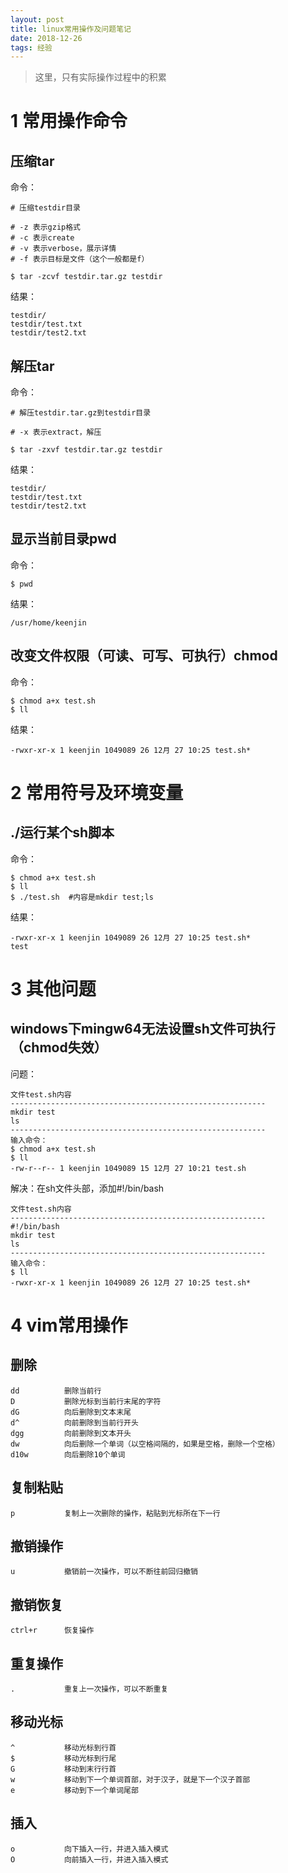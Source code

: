 ```yaml
---
layout: post
title: linux常用操作及问题笔记
date: 2018-12-26 
tags: 经验  
---
```

  
> 这里，只有实际操作过程中的积累

# 1 常用操作命令
## 压缩tar
命令：
```
# 压缩testdir目录

# -z 表示gzip格式
# -c 表示create
# -v 表示verbose，展示详情
# -f 表示目标是文件（这个一般都是f）

$ tar -zcvf testdir.tar.gz testdir
```
结果：
```
testdir/
testdir/test.txt
testdir/test2.txt
```
## 解压tar
命令：
```
# 解压testdir.tar.gz到testdir目录

# -x 表示extract，解压

$ tar -zxvf testdir.tar.gz testdir
```
结果：
```
testdir/
testdir/test.txt
testdir/test2.txt
```

## 显示当前目录pwd
命令：
```
$ pwd
```
结果：
```
/usr/home/keenjin
```
## 改变文件权限（可读、可写、可执行）chmod
命令：
```
$ chmod a+x test.sh
$ ll
```
结果：
```
-rwxr-xr-x 1 keenjin 1049089 26 12月 27 10:25 test.sh*
```

# 2 常用符号及环境变量
## ./运行某个sh脚本
命令：
```
$ chmod a+x test.sh
$ ll
$ ./test.sh  #内容是mkdir test;ls
```
结果：
```
-rwxr-xr-x 1 keenjin 1049089 26 12月 27 10:25 test.sh*
test
```

# 3 其他问题
## windows下mingw64无法设置sh文件可执行（chmod失效）
问题：
```
文件test.sh内容
---------------------------------------------------------
mkdir test
ls
---------------------------------------------------------
输入命令：
$ chmod a+x test.sh
$ ll
-rw-r--r-- 1 keenjin 1049089 15 12月 27 10:21 test.sh
```
解决：在sh文件头部，添加#!/bin/bash
```
文件test.sh内容
---------------------------------------------------------
#!/bin/bash
mkdir test
ls
---------------------------------------------------------
输入命令：
$ ll
-rwxr-xr-x 1 keenjin 1049089 26 12月 27 10:25 test.sh*
```

# 4 vim常用操作
## 删除
```
dd          删除当前行
D           删除光标到当前行末尾的字符
dG          向后删除到文本末尾
d^          向前删除到当前行开头
dgg         向前删除到文本开头
dw          向后删除一个单词（以空格间隔的，如果是空格，删除一个空格）
d10w        向后删除10个单词
```
## 复制粘贴
```
p           复制上一次删除的操作，粘贴到光标所在下一行
```
## 撤销操作
```
u           撤销前一次操作，可以不断往前回归撤销
```
## 撤销恢复
```
ctrl+r      恢复操作
```
## 重复操作
```
.           重复上一次操作，可以不断重复
```
## 移动光标
```
^           移动光标到行首
$           移动光标到行尾
G           移动到末行行首
w           移动到下一个单词首部，对于汉子，就是下一个汉子首部
e           移动到下一个单词尾部
```
## 插入
```
o           向下插入一行，并进入插入模式
O           向前插入一行，并进入插入模式
```
